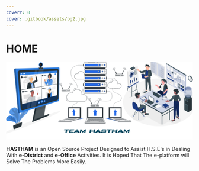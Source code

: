 ```yaml
---
coverY: 0
cover: .gitbook/assets/bg2.jpg
---
```


# HOME



![](.gitbook/assets/bg2.jpg)

&#x20; **HASTHAM** is an Open Source Project Designed to Assist H.S.E's in Dealing With **e-District** and **e-Office** Activities. It is Hoped That The e-platform will Solve The Problems More Easily.

